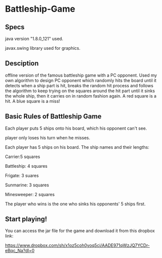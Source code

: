 # Battleship-Game
## Specs
 java version "1.8.0_121" used.
 
 javax.swing library used for graphics.

## Desciption
offline version of the famous battleship game with a PC opponent. Used my own algorithm to design PC opponent which randomly hits the board until it detects when a ship part is hit, breaks the random hit process and follows the algorithm to keep trying on the squares around the hit part until it sinks the whole ship, then it carries on in random fashion again. A red square is a hit. A blue square is a miss!

## Basic Rules of Battleship Game
Each player puts 5 ships onto his board, which his opponent can't see.

player only loses his turn when he misses.

Each player has 5 ships on his board. The ship names and their lengths:

Carrier:5 squares

Battleship: 4 squares 

Frigate: 3 suares

Sunmarine: 3 squares

Minesweeper: 2 squares

The player who wins is the one who sinks his opponents' 5 ships first.



## Start playing!
You can access the jar file for the game and download it from this dropbox link:

https://www.dropbox.com/sh/x1oz5coh0yoq5cj/AADE971qWzJQ7YCDr-eBqc_Na?dl=0


